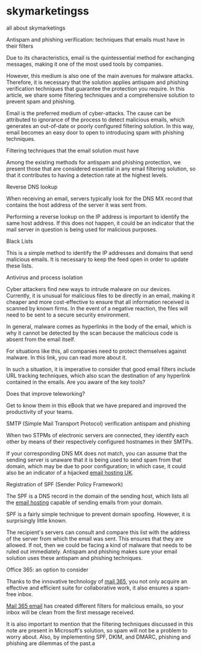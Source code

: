 # skymarketingss
all about skymarketings

Antispam and phishing verification: techniques that emails must have in their filters 

Due to its characteristics, email is the quintessential method for exchanging messages, making it one of the most used tools by companies. 

However, this medium is also one of the main avenues for malware attacks. Therefore, it is necessary that the solution applies antispam and phishing verification techniques that guarantee the protection you require. In this article, we share some filtering techniques and a comprehensive solution to prevent spam and phishing.  

 Email is the preferred medium of cyber-attacks. The cause can be attributed to ignorance of the process to detect malicious emails, which generates an out-of-date or poorly configured filtering solution. In this way, email becomes an easy door to open to introducing spam with phishing techniques. 
 
Filtering techniques that the email solution must have 

 Among the existing methods for antispam and phishing protection, we present those that are considered essential in any email filtering solution, so that it contributes to having a detection rate at the highest levels. 
 
Reverse DNS lookup 

When receiving an email, servers typically look for the DNS MX record that contains the host address of the server it was sent from. 

Performing a reverse lookup on the IP address is important to identify the same host address. If this does not happen, it could be an indicator that the mail server in question is being used for malicious purposes. 

 Black Lists  
 
 This is a simple method to identify the IP addresses and domains that send malicious emails. It is necessary to keep the feed open in order to update these lists. 
 
Antivirus and process isolation 

Cyber attackers find new ways to intrude malware on our devices. Currently, it is unusual for malicious files to be directly in an email, making it cheaper and more cost-effective to ensure that all information received is scanned by known firms. In the event of a negative reaction, the files will need to be sent to a secure security environment. 

In general, malware comes as hyperlinks in the body of the email, which is why it cannot be detected by the scan because the malicious code is absent from the email itself.

For situations like this, all companies need to protect themselves against malware. In this link, you can read more about it.  

In such a situation, it is imperative to consider that good email filters include URL tracking techniques, which also scan the destination of any hyperlink contained in the emails. Are you aware of the key tools? 

Does that improve teleworking? 

Get to know them in this eBook that we have prepared and improved the productivity of your teams. 

  SMTP (Simple Mail Transport Protocol) verification antispam and phishing 
  
When two STPMs of electronic servers are connected, they identify each other by means of their respectively configured hostnames in their SMTPs. 

 If your corresponding DNS MX does not match, you can assume that the sending server is unaware that it is being used to send spam from that domain, which may be due to poor configuration; in which case, it could also be an indicator of a hijacked [email hosting UK](https://www.theemailshop.co.uk/email-hosting-uk/). 
 
Registration of SPF (Sender Policy Framework) 

 The SPF is a DNS record in the domain of the sending host, which lists all the [email hosting](https://www.theemailshop.co.uk/email-hosting-uk/) capable of sending emails from your domain. 
 
 SPF is a fairly simple technique to prevent domain spoofing. However, it is surprisingly little known. 
 
The recipient's servers can consult and compare this list with the address of the server from which the email was sent. This ensures that they are allowed. If not, then we could be facing a kind of malware that needs to be ruled out immediately. Antispam and phishing makes sure your email solution uses these antispam and phishing techniques. 

Office 365: an option to consider 

Thanks to the innovative technology of [mail 365](https://www.theemailshop.co.uk/blog/top-features-and-benefits-of-mail-365/), you not only acquire an effective and efficient suite for collaborative work, it also ensures a spam-free inbox. 

[Mail 365 email](https://www.theemailshop.co.uk/blog/top-features-and-benefits-of-mail-365/) has created different filters for malicious emails, so your inbox will be clean from the first message received. 

It is also important to mention that the filtering techniques discussed in this note are present in Microsoft's solution, so spam will not be a problem to worry about. 
Also, by implementing SPF, DKIM, and DMARC, phishing and phishing are dilemmas of the past.a 

 

